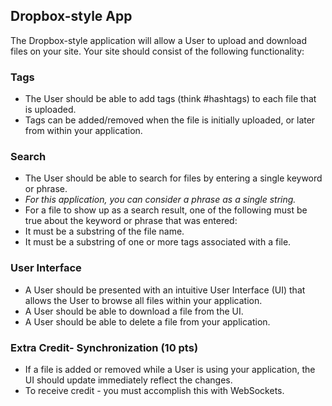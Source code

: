 ## Dropbox-style App

The Dropbox-style application will allow a User to upload and download files on your site.  Your site should consist of the following functionality:

### Tags

- The User should be able to add tags (think #hashtags) to each file that is uploaded.
- Tags can be added/removed when the file is initially uploaded, or later from within your application.

### Search

- The User should be able to search for files by entering a single keyword or phrase.
- _For this application, you can consider a phrase as a single string._
- For a file to show up as a search result, one of the following must be true about the keyword or phrase that was entered:
- It must be a substring of the file name.
- It must be a substring of one or more tags associated with a file.

### User Interface
- A User should be presented with an intuitive User Interface (UI) that allows the User to browse all files within your application.
- A User should be able to download a file from the UI.
- A User should be able to delete a file from your application.

### Extra Credit- Synchronization (10 pts)
- If a file is added or removed while a User is using your application, the UI should update immediately reflect the changes.
- To receive credit - you must accomplish this with WebSockets.